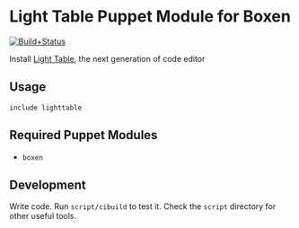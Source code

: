# Light Table Puppet Module for Boxen
[![Build+Status](https://travis-ci.org/tarebyte/puppet-lighttable.png?branch=master)](https://travis-ci.org/tarebyte/puppet-lighttable)

Install [Light Table](http://www.lighttable.com/), the next generation of code editor

## Usage

```puppet
include lighttable
```

## Required Puppet Modules

* `boxen`

## Development

Write code. Run `script/cibuild` to test it. Check the `script`
directory for other useful tools.
